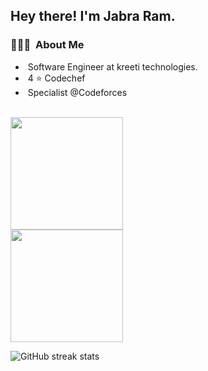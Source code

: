 <h2> Hey there! I'm Jabra Ram.</h2>

<h3> 👨🏻‍💻 &nbsp;About Me </h3>

- &nbsp;Software Engineer at kreeti technologies.
- &nbsp;4 ⭐ Codechef
- &nbsp;Specialist @Codeforces
  
<br/>

<a href="https://github.com/Mr-ram99">
  <img height="180em" src="https://github-readme-stats.vercel.app/api?username=Mr-ram99&theme=buefy&show_icons=true" />
  <br/>
  <img height="180em" src="https://github-readme-stats.vercel.app/api/top-langs/?username=Mr-ram99&theme=buefy&layout=compact" />
</a>

![GitHub streak stats](https://github-readme-streak-stats.herokuapp.com/?user=Mr-ram99)



